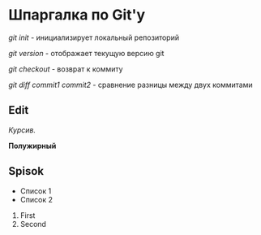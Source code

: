 # Шпаргалка по Git'у

*git init* - инициализирует локальный репозиторий

*git version* - отображает текущую версию git

*git checkout* - возврат к коммиту

*git diff commit1 commit2* - сравнение разницы между двух коммитами

## Edit
*Курсив.*

**Полужирный**

## Spisok

* Список 1
* Список 2

1. First
2. Second

